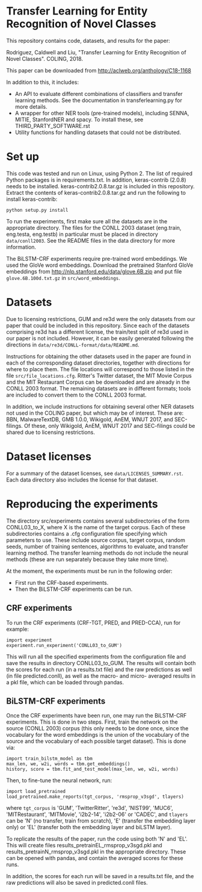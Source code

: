Transfer Learning for Entity Recognition of Novel Classes
=========================================================

This repository contains code, datasets, and results for the paper:

Rodriguez, Caldwell and Liu, "Transfer Learning for Entity Recognition of
Novel Classes". COLING, 2018.

This paper can be downloaded from http://aclweb.org/anthology/C18-1168

In addition to this, it includes:

- An API to evaluate different combinations of classifiers and transfer
  learning methods. See the documentation in transferlearning.py for more
  details.
- A wrapper for other NER tools (pre-trained models), including SENNA, MITIE,
  StanfordNER and spacy. To install these, see THIRD_PARTY_SOFTWARE.rst
- Utility functions for handling datasets that could not be distributed.

# Set up

This code was tested and run on Linux, using Python 2. The list of required
Python packages is in requirements.txt. In addition, keras-contrib
(2.0.8) needs to be installed. keras-contrib2.0.8.tar.gz is included
in this repository. Extract the contents of keras-contrib2.0.8.tar.gz and
run the following to install keras-contrib:

`python setup.py install`

To run the experiments, first make sure all the datasets are in the appropriate
directory. The files for the CONLL 2003 dataset (eng.train, eng.testa,
eng.testb) in particular must be placed in directory `data/conll2003`.
See the README files in the data directory for more information.

The BiLSTM-CRF experiments require pre-trained word embeddings. We used the
GloVe word embeddings. Download the pretrained Stanford GloVe embeddings
from http://nlp.stanford.edu/data/glove.6B.zip and put file
`glove.6B.100d.txt.gz` in `src/word_embeddings`.

# Datasets

Due to licensing restrictions, GUM and re3d were the only datasets
from our paper that could be included in this repository.
Since each of the datasets comprising re3d
has a different license, the train/test split of re3d used in our paper
is not included. However, it can be easily generated following the
directions in `data/re3d/CONLL-format/data/README.md`.

Instructions for obtaining the other datasets used in the paper are found
in each of the corresponding dataset directories, together with directions
for where to place them. The file locations will correspond to those listed
in the file `src/file_locations.cfg`. Ritter's Twitter dataset, the MIT Movie
Corpus and the MIT Restaurant Corpus can be downloaded and are already in the
CONLL 2003 format. The remaining datasets are in different
formats; tools are included to convert them to the CONLL 2003 format.

In addition, we include instructions for obtaining several other NER
datasets not used in the COLING paper, but which may be of interest. These
are: BBN, MalwareTextDB, GMB 1.0.0, Wikigold, AnEM, WNUT 2017, and SEC-filings.
Of these, only Wikigold, AnEM, WNUT 2017 and SEC-filings could be shared due to
licensing restrictions.

# Dataset licenses

For a summary of the dataset licenses, see `data/LICENSES_SUMMARY.rst`. Each
data directory also includes the license for that dataset.

# Reproducing the experiments

The directory src/experiments contains several subdirectories of the form
CONLL03_to_X, where X is the name of the target corpus. Each of these
subdirectories contains a .cfg configuration file specifying which parameters
to use. These include source corpus, target corpus, random seeds,
number of training sentences, algorithms to evaluate, and transfer learning
method. The transfer learning methods do not include the neural methods
(these are run separately because they take more time).

At the moment, the experiments must be run in the following order:

- First run the CRF-based experiments.
- Then the BiLSTM-CRF experiments can be run.

## CRF experiments

To run the CRF experiments (CRF-TGT, PRED, and PRED-CCA), run for example:

```
import experiment
experiment.run_experiment('CONLL03_to_GUM')
```

This will run all the specified experiments from the configuration file and
save the results in directory CONLL03_to_GUM. The results will contain both
the scores for each run (in a results.txt file) and the raw predictions as
well (in file predicted.conll), as well as the macro- and micro- averaged
results in a pkl file, which can be loaded through pandas.

## BiLSTM-CRF experiments

Once the CRF experiments have been run, one may run the BiLSTM-CRF experiments.
This is done in two steps. First, train the network on the source (CONLL 2003)
corpus (this only needs to be done once, since the vocabulary for the word
embeddings is the union of the vocabulary of the source and the vocabulary
of each possible target dataset). This is done via:

```
import train_bilstm_model as tbm
max_len, we, w2i, words = tbm.get_embeddings()
history, score = tbm.fit_and_test_model(max_len, we, w2i, words)
```

Then, to fine-tune the neural network, run:

```
import load_pretrained
load_pretrained.make_reports(tgt_corpus, 'rmsprop_v3sgd', tlayers)
```

where `tgt_corpus` is 'GUM', 'TwitterRitter', 're3d', 'NIST99', 'MUC6',
'MITRestaurant', 'MITMovie', 'i2b2-14', 'i2b2-06' or 'CADEC', and
`tlayers` can be 'N' (no transfer, train from scratch), 'E' (transfer the
embedding layer only) or 'EL' (transfer both the embedding layer and
biLSTM layer).

To replicate the results of the paper, run the code using both 'N' and 'EL'.
This will create files results_pretrainEL_rmsprop_v3sgd.pkl and
results_pretrainN_rmsprop_v3sgd.pkl in the appropriate directory. These can
be opened with pandas, and contain the averaged scores for these runs.

In addition, the scores for each run will be saved in a results.txt file,
and the raw predictions will also be saved in predicted.conll files.

